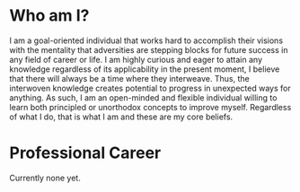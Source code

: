 # Who am I?

I am a goal-oriented individual that works hard to accomplish their visions with the mentality that adversities are stepping blocks for future success in any field of career or life. I am highly curious and eager to attain any knowledge regardless of its applicability in the present moment, I believe that there will always be a time where they interweave. Thus, the interwoven knowledge creates potential to progress in unexpected ways for anything. As such, I am an open-minded and flexible individual willing to learn both principled or unorthodox concepts to improve myself. Regardless of what I do, that is what I am and these are my core beliefs.

# Professional Career

Currently none yet.
